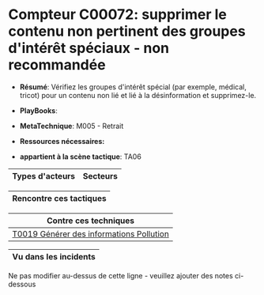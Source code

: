 # Compteur C00072: supprimer le contenu non pertinent des groupes d'intérêt spéciaux - non recommandée

* **Résumé**: Vérifiez les groupes d'intérêt spécial (par exemple, médical, tricot) pour un contenu non lié et lié à la désinformation et supprimez-le.

* **PlayBooks**:

* **MetaTechnique**: M005 - Retrait

* **Ressources nécessaires:**

* **appartient à la scène tactique**: TA06


|Types d'acteurs |Secteurs |
|----------- |------- |



|Rencontre ces tactiques |
|---------------------- |



|Contre ces techniques |
|------------------------- |
|[T0019 Générer des informations Pollution](../../generated_pages/techniques/T0019.md) |



|Vu dans les incidents |
|----------------- |


Ne pas modifier au-dessus de cette ligne - veuillez ajouter des notes ci-dessous
